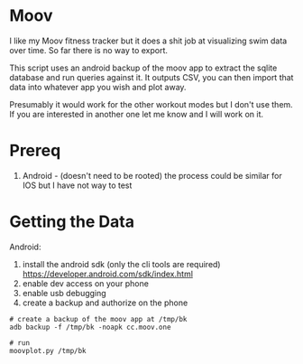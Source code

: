 Moov
====

I like my Moov fitness tracker but it does a shit job at visualizing swim
data over time. So far there is no way to export.

This script uses an android backup of the moov app to extract the sqlite
database and run queries against it. It outputs CSV, you can then import that
data into whatever app you wish and plot away.

Presumably it would work for the other workout modes but I don't use them. If
you are interested in another one let me know and I will work on it.

Prereq
====

1. Android - (doesn't need to be rooted) the process could be similar for IOS
   but I have not way to test

Getting the Data
====

Android:

1. install the android sdk (only the cli tools are required) https://developer.android.com/sdk/index.html
1. enable dev access on your phone
1. enable usb debugging
1. create a backup and authorize on the phone

```
# create a backup of the moov app at /tmp/bk
adb backup -f /tmp/bk -noapk cc.moov.one

# run
moovplot.py /tmp/bk
```
